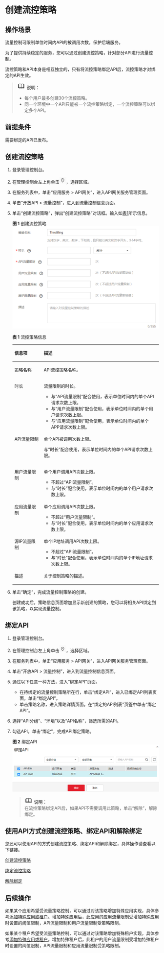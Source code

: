 # 创建流控策略<a name="apig-zh-ug-180307029"></a>

## 操作场景<a name="section1731012541118"></a>

流量控制可限制单位时间内API的被调用次数，保护后端服务。

为了提供持续稳定的服务，您可以通过创建流控策略，针对部分API进行流量控制。

流控策略和API本身是相互独立的，只有将流控策略绑定API后，流控策略才对绑定的API生效。

>![](public_sys-resources/icon-note.gif) **说明：**   
>-   每个用户最多创建30个流控策略。  
>-   同一个环境中一个API只能被一个流控策略绑定，一个流控策略可以绑定多个API。  

## 前提条件<a name="section83110548119"></a>

需要绑定的API已发布。

## 创建流控策略<a name="section8731554122615"></a>

1.  登录管理控制台。
2.  在管理控制台左上角单击![](figures/icon-region.png)，选择区域。
3.  在服务列表中，单击“应用服务 \> API网关”，进入API网关服务管理页面。
4.  单击“开放API \> 流量控制”，进入到流量控制信息页面。
5.  单击“创建流控策略”，弹出“创建流控策略”对话框。输入如[表1](#table195413315428)所示信息。

    **图 1**  创建流控策略<a name="fig04103333113"></a>  
    ![](figures/创建流控策略.png "创建流控策略")

    **表 1**  流控策略信息

    <a name="table195413315428"></a>
    <table><thead align="left"><tr id="row45523384220"><th class="cellrowborder" valign="top" width="20%" id="mcps1.2.3.1.1"><p id="p65563314423"><a name="p65563314423"></a><a name="p65563314423"></a>信息项</p>
    </th>
    <th class="cellrowborder" valign="top" width="80%" id="mcps1.2.3.1.2"><p id="p356183311427"><a name="p356183311427"></a><a name="p356183311427"></a>描述</p>
    </th>
    </tr>
    </thead>
    <tbody><tr id="row175619332424"><td class="cellrowborder" valign="top" width="20%" headers="mcps1.2.3.1.1 "><p id="p456103313429"><a name="p456103313429"></a><a name="p456103313429"></a>策略名称</p>
    </td>
    <td class="cellrowborder" valign="top" width="80%" headers="mcps1.2.3.1.2 "><p id="p16561833104213"><a name="p16561833104213"></a><a name="p16561833104213"></a>API流控策略名称。</p>
    </td>
    </tr>
    <tr id="row1156183364219"><td class="cellrowborder" valign="top" width="20%" headers="mcps1.2.3.1.1 "><p id="p105616333427"><a name="p105616333427"></a><a name="p105616333427"></a>时长</p>
    </td>
    <td class="cellrowborder" valign="top" width="80%" headers="mcps1.2.3.1.2 "><p id="p1656123374219"><a name="p1656123374219"></a><a name="p1656123374219"></a>流量限制的时长。</p>
    <a name="ul580520385234"></a><a name="ul580520385234"></a><ul id="ul580520385234"><li>与“API流量限制”配合使用，表示单位时间内的单个API请求次数上限。</li><li>与“用户流量限制”配合使用，表示单位时间内的单个用户请求次数上限。</li><li>与“应用流量限制”配合使用，表示单位时间内的单个APP请求次数上限。</li></ul>
    </td>
    </tr>
    <tr id="row14879114316433"><td class="cellrowborder" valign="top" width="20%" headers="mcps1.2.3.1.1 "><p id="p12880154304320"><a name="p12880154304320"></a><a name="p12880154304320"></a>API流量限制</p>
    </td>
    <td class="cellrowborder" valign="top" width="80%" headers="mcps1.2.3.1.2 "><p id="p48801043134312"><a name="p48801043134312"></a><a name="p48801043134312"></a>单个API被调用次数上限。</p>
    <p id="p3999181141211"><a name="p3999181141211"></a><a name="p3999181141211"></a>与“时长”配合使用，表示单位时间内的单个API请求次数上限。</p>
    </td>
    </tr>
    <tr id="row247519275166"><td class="cellrowborder" valign="top" width="20%" headers="mcps1.2.3.1.1 "><p id="p14476127151620"><a name="p14476127151620"></a><a name="p14476127151620"></a>用户流量限制</p>
    </td>
    <td class="cellrowborder" valign="top" width="80%" headers="mcps1.2.3.1.2 "><p id="p1347622781611"><a name="p1347622781611"></a><a name="p1347622781611"></a>单个用户调用API次数上限。</p>
    <a name="ul1091113535268"></a><a name="ul1091113535268"></a><ul id="ul1091113535268"><li>不超过“API流量限制”。</li><li>与“时长”配合使用，表示单位时间内的单个用户请求次数上限。</li></ul>
    </td>
    </tr>
    <tr id="row8159123418166"><td class="cellrowborder" valign="top" width="20%" headers="mcps1.2.3.1.1 "><p id="p015933461620"><a name="p015933461620"></a><a name="p015933461620"></a>应用流量限制</p>
    </td>
    <td class="cellrowborder" valign="top" width="80%" headers="mcps1.2.3.1.2 "><p id="p9107151417591"><a name="p9107151417591"></a><a name="p9107151417591"></a>单个应用调用API次数上限。</p>
    <a name="ul448161162718"></a><a name="ul448161162718"></a><ul id="ul448161162718"><li>不超过“用户流量限制”。</li><li>与“时长”配合使用，表示单位时间内的单个应用请求次数上限。</li></ul>
    </td>
    </tr>
    <tr id="row8202182105513"><td class="cellrowborder" valign="top" width="20%" headers="mcps1.2.3.1.1 "><p id="p6202142135511"><a name="p6202142135511"></a><a name="p6202142135511"></a>源IP流量限制</p>
    </td>
    <td class="cellrowborder" valign="top" width="80%" headers="mcps1.2.3.1.2 "><p id="p152026295512"><a name="p152026295512"></a><a name="p152026295512"></a>单个IP地址调用API次数上限。</p>
    <a name="ul15411858125518"></a><a name="ul15411858125518"></a><ul id="ul15411858125518"><li>不超过“API流量限制”。</li><li>与“时长”配合使用，表示单位时间内的单个IP地址请求次数上限。</li></ul>
    </td>
    </tr>
    <tr id="row45611440141619"><td class="cellrowborder" valign="top" width="20%" headers="mcps1.2.3.1.1 "><p id="p1156124041619"><a name="p1156124041619"></a><a name="p1156124041619"></a>描述</p>
    </td>
    <td class="cellrowborder" valign="top" width="80%" headers="mcps1.2.3.1.2 "><p id="p25611440141620"><a name="p25611440141620"></a><a name="p25611440141620"></a>关于控制策略的描述。</p>
    </td>
    </tr>
    </tbody>
    </table>

6.  单击“确定”，完成流量控制策略的创建。

    创建成功后，策略信息页面增加显示新创建的策略，您可以将相关API绑定到该策略，以实现流量控制。


## 绑定API<a name="section1853216101881"></a>

1.  登录管理控制台。
2.  在管理控制台左上角单击![](figures/icon-region.png)，选择区域。
3.  在服务列表中，单击“应用服务 \> API网关”，进入API网关服务管理页面。
4.  单击“开放API \> 流量控制”，进入到流量控制信息页面。
5.  通过以下任意一种方法，进入“绑定API”页面。
    -   在待绑定的流量控制策略所在行，单击“绑定API”，进入已绑定API列表页面。单击“绑定API”。
    -   单击策略名称，进入策略详情页面。在“绑定的API列表”页签中单击“绑定API”。

6.  选择“API分组”、“环境”以及“API名称”，筛选所需的API。
7.  勾选API，单击“绑定”，完成API绑定策略。

    **图 2**  绑定API<a name="fig192531244154"></a>  
    ![](figures/绑定API.png "绑定API")

    >![](public_sys-resources/icon-note.gif) **说明：**   
    >在流控策略绑定API后，如果API不需要调用此策略，单击“解除”，解除绑定。  


## 使用API方式创建流控策略、绑定API和解除绑定<a name="zh-cn_topic_0080101678_section7546754133419"></a>

您还可以使用API的方式创建流控策略、绑定API和解除绑定，具体操作请查看以下链接。

[创建流控策略](https://support.huaweicloud.com/api-apig/apig-zh-api-180713064.html)

[绑定流控策略](https://support.huaweicloud.com/api-apig/apig-zh-api-180713072.html)

[解除绑定](https://support.huaweicloud.com/api-apig/apig-zh-api-180713075.html)

## 后续操作<a name="section186331115191812"></a>

如果某个应用希望受流量策略控制，可以通过对该策略增加特殊应用实现，具体参考[添加特殊应用或租户](添加特殊应用或租户.md)。增加特殊应用后，此应用的应用流量限制受增加特殊应用时设置的阈值限制，API流量限制和用户流量限制受策略限制。

如果某个租户希望受流量策略控制，可以通过对该策略增加特殊租户实现，具体参考[添加特殊应用或租户](添加特殊应用或租户.md)。增加特殊租户后，此租户的用户流量限制受增加特殊租户时设置的阈值限制，API流量限制和应用流量限制受策略限制。


